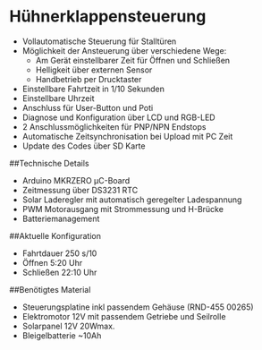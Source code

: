 # Hühnerklappensteuerung

- Vollautomatische Steuerung für Stalltüren
- Möglichkeit der Ansteuerung über verschiedene Wege:
	- Am Gerät einstellbarer Zeit für Öffnen und Schließen
	- Helligkeit über externen Sensor
	- Handbetrieb per Drucktaster
- Einstellbare Fahrtzeit in 1/10 Sekunden
- Einstellbare Uhrzeit
- Anschluss für User-Button und Poti
- Diagnose und Konfiguration über LCD und RGB-LED
- 2 Anschlussmöglichkeiten für PNP/NPN Endstops
- Automatische Zeitsynchronisation bei Upload mit PC Zeit
- Update des Codes über SD Karte

##Technische Details
- Arduino MKRZERO µC-Board
- Zeitmessung über DS3231 RTC
- Solar Laderegler mit automatisch geregelter Ladespannung
- PWM Motorausgang mit Strommessung und H-Brücke
- Batteriemanagement

##Aktuelle Konfiguration
- Fahrtdauer 250 s/10
- Öffnen 5:20 Uhr
- Schließen 22:10 Uhr


##Benötigtes Material
- Steuerungsplatine inkl passendem Gehäuse (RND-455 00265)
- Elektromotor 12V mit passendem Getriebe und Seilrolle
- Solarpanel 12V 20Wmax.
- Bleigelbatterie ~10Ah

